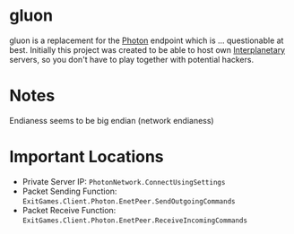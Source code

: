 # gluon

gluon is a replacement for the [Photon](https://doc.photonengine.com/en-us/realtime/current/connection-and-authentication/authentication/steam-auth)
endpoint which is ... questionable at best. Initially this project was created
to be able to host own [Interplanetary](https://store.steampowered.com/app/650220/Interplanetary_Enhanced_Edition)
servers, so you don't have to play together with potential hackers.

# Notes

Endianess seems to be big endian (network endianess)

# Important Locations

* Private Server IP: `PhotonNetwork.ConnectUsingSettings`
* Packet Sending Function: `ExitGames.Client.Photon.EnetPeer.SendOutgoingCommands`
* Packet Receive Function: `ExitGames.Client.Photon.EnetPeer.ReceiveIncomingCommands`